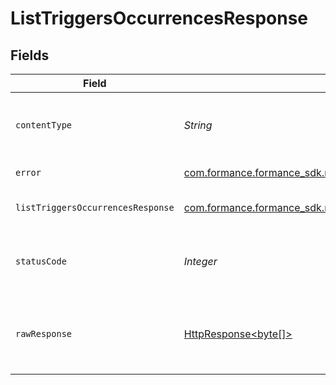 # ListTriggersOccurrencesResponse


## Fields

| Field                                                                                                                             | Type                                                                                                                              | Required                                                                                                                          | Description                                                                                                                       |
| --------------------------------------------------------------------------------------------------------------------------------- | --------------------------------------------------------------------------------------------------------------------------------- | --------------------------------------------------------------------------------------------------------------------------------- | --------------------------------------------------------------------------------------------------------------------------------- |
| `contentType`                                                                                                                     | *String*                                                                                                                          | :heavy_check_mark:                                                                                                                | HTTP response content type for this operation                                                                                     |
| `error`                                                                                                                           | [com.formance.formance_sdk.models.shared.Error](../../models/shared/Error.md)                                                     | :heavy_minus_sign:                                                                                                                | General error                                                                                                                     |
| `listTriggersOccurrencesResponse`                                                                                                 | [com.formance.formance_sdk.models.shared.ListTriggersOccurrencesResponse](../../models/shared/ListTriggersOccurrencesResponse.md) | :heavy_minus_sign:                                                                                                                | List of triggers occurrences                                                                                                      |
| `statusCode`                                                                                                                      | *Integer*                                                                                                                         | :heavy_check_mark:                                                                                                                | HTTP response status code for this operation                                                                                      |
| `rawResponse`                                                                                                                     | [HttpResponse<byte[]>](https://docs.oracle.com/en/java/javase/11/docs/api/java.net.http/java/net/http/HttpResponse.html)          | :heavy_check_mark:                                                                                                                | Raw HTTP response; suitable for custom response parsing                                                                           |